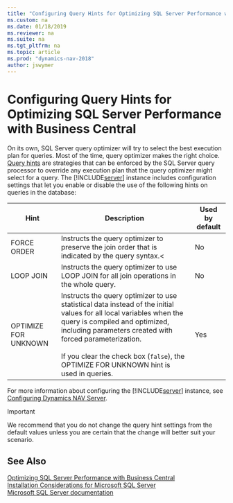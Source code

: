 ```yaml
---
title: "Configuring Query Hints for Optimizing SQL Server Performance with Dynamics NAV"
ms.custom: na
ms.date: 01/18/2019
ms.reviewer: na
ms.suite: na
ms.tgt_pltfrm: na
ms.topic: article
ms.prod: "dynamics-nav-2018"
author: jswymer
---
```

# Configuring Query Hints for Optimizing SQL Server Performance with Business Central

On its own, SQL Server query optimizer will try to select the best execution plan for queries. Most of the time, query optimizer makes the right choice. [Query hints](https://docs.microsoft.com/en-us/sql/t-sql/queries/hints-transact-sql-query?view=sql-server-2017) are strategies that can be enforced by the SQL Server query processor to override any execution plan that the query optimizer might select for a query. The [!INCLUDE[server](includes/nav_server_md.md)] instance includes configuration settings that let you enable or disable the use of the following hints on queries in the database:

|  Hint  |  Description  | Used by default |
|--------|---------------|--|
|FORCE ORDER|Instructs the query optimizer to preserve the join order that is indicated by the query syntax.<|No|
|LOOP JOIN|Instructs the query optimizer to use LOOP JOIN for all join operations in the whole query.|No|
|OPTIMIZE FOR UNKNOWN|Instructs the query optimizer to use statistical data instead of the initial values for all local variables when the query is compiled and optimized, including parameters created with forced parameterization.<br /><br />If you clear the check box (`false`), the OPTIMIZE FOR UNKNOWN hint is used in queries.|Yes|

For more information about configuring the [!INCLUDE[server](includes/nav_server_md.md)] instance, see [Configuring Dynamics NAV Server](Configuring-Microsoft-Dynamics-NAV-Server.md#Database).

> [!IMPORTANT]
> We recommend that you do not change the query hint settings from the default values unless you are certain that the change will better suit your scenario.

## See Also
  
[Optimizing SQL Server Performance with Business Central](optimize-sql-server-performance-withmicrosoft-dynamics-nav.md)  
[Installation Considerations for Microsoft SQL Server](installation-considerations-for-microsoft-sql-server.md)  
[Microsoft SQL Server documentation](http://go.microsoft.com/fwlink/?LinkId=253107)
